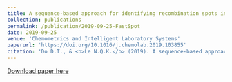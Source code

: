 ```yaml
---
title: A sequence-based approach for identifying recombination spots in Saccharomyces cerevisiae by using hyper-parameter optimization in FastText and support vector machine
collection: publications
permalink: /publication/2019-09-25-FastSpot
date: 2019-09-25
venue: 'Chemometrics and Intelligent Laboratory Systems'
paperurl: 'https://doi.org/10.1016/j.chemolab.2019.103855'
citation: 'Do D.T., & <b>Le N.Q.K.</b> (2019). A sequence-based approach for identifying recombination spots in Saccharomyces cerevisiae by using hyper-parameter optimization in FastText and support vector machine. <i>Chemometrics and Intelligent Laboratory Systems</i>, 194, 103855.'
---
```


[Download paper here](https://doi.org/10.1016/j.chemolab.2019.103855)